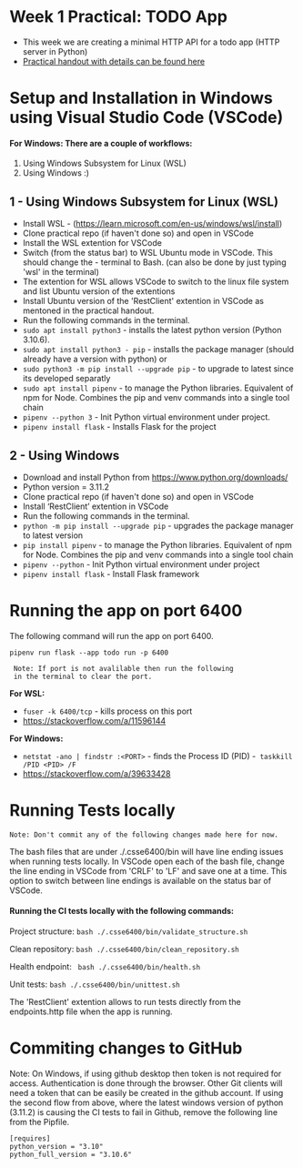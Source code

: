 # Week 1 Practical: TODO App

- This week we are creating a minimal HTTP API for a todo app (HTTP server in Python)
- [Practical handout with details can be found here](https://csse6400.uqcloud.net/practicals/week01.pdf)

# Setup and Installation in Windows using Visual Studio Code (VSCode)

#### For Windows: There are a couple of workflows:

1. Using Windows Subsystem for Linux (WSL)
2. Using Windows :)

## 1 - Using Windows Subsystem for Linux (WSL)

- Install WSL - (https://learn.microsoft.com/en-us/windows/wsl/install)
- Clone practical repo (if haven't done so) and open in VSCode
- Install the WSL extention for VSCode
- Switch (from the status bar) to WSL Ubuntu mode in VSCode. This should change the - terminal to Bash. (can also be done by just typing 'wsl' in the terminal)
- The extention for WSL allows VSCode to switch to the linux file system and list Ubuntu version of the extentions
- Install Ubuntu version of the 'RestClient' extention in VSCode as mentoned in the practical handout.
- Run the following commands in the terminal.
- `sudo apt install python3` - installs the latest python version (Python 3.10.6).
- `sudo apt install python3 - pip` - installs the package manager (should already have a version with python) or
- `sudo python3 -m pip install --upgrade pip` - to upgrade to latest since its developed separatly
- `sudo apt install pipenv` - to manage the Python libraries. Equivalent of npm for Node. Combines the pip and venv commands into a single tool chain
- `pipenv --python 3` - Init Python virtual environment under project.
- `pipenv install flask` - Installs Flask for the project

## 2 - Using Windows

- Download and install Python from https://www.python.org/downloads/
- Python version = 3.11.2
- Clone practical repo (if haven't done so) and open in VSCode
- Install ‘RestClient’ extention in VSCode
- Run the following commands in the terminal.
- `python -m pip install --upgrade pip` - upgrades the package manager to latest version
- `pip install pipenv` - to manage the Python libraries. Equivalent of npm for Node. Combines the pip and venv commands into a single tool chain
- `pipenv --python` - Init Python virtual environment under project
- `pipenv install flask` - Install Flask framework

# Running the app on port 6400

The following command will run the app on port 6400.

`pipenv run flask --app todo run -p 6400`

     Note: If port is not avalilable then run the following
     in the terminal to clear the port.

**For WSL:**

- `fuser -k 6400/tcp` - kills process on this port
- https://stackoverflow.com/a/11596144

**For Windows:**

- `netstat -ano | findstr :<PORT>` - finds the Process ID (PID) -` taskkill /PID <PID> /F`
- https://stackoverflow.com/a/39633428

# Running Tests locally

    Note: Don't commit any of the following changes made here for now.

The bash files that are under ./.csse6400/bin will have line ending issues
when running tests locally. In VSCode open each of the bash file, change
the line ending in VSCode from 'CRLF' to 'LF' and save one at a time.
This option to switch between line endings is available on the status bar
of VSCode.

#### Running the CI tests locally with the following commands:

Project structure: `bash ./.csse6400/bin/validate_structure.sh`

Clean repository: `bash ./.csse6400/bin/clean_repository.sh`

Health endpoint: ` bash ./.csse6400/bin/health.sh`

Unit tests: `bash ./.csse6400/bin/unittest.sh`

The 'RestClient' extention allows to run tests directly from
the endpoints.http file when the app is running.

# Commiting changes to GitHub

Note: On Windows, if using github desktop then token is not required
for access. Authentication is done through the browser. Other Git
clients will need a token that can be easily be created in the github account.
If using the second flow from above, where the latest windows version of python
(3.11.2) is causing the CI tests to fail in Github, remove the following line from
the Pipfile.

```
[requires]
python_version = "3.10"
python_full_version = "3.10.6"
```
